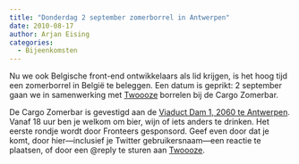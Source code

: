 ```yaml
---
title: "Donderdag 2 september zomerborrel in Antwerpen"
date: 2010-08-17
author: Arjan Eising
categories: 
  - Bijeenkomsten
---
```

Nu we ook Belgische front-end ontwikkelaars als lid krijgen, is het hoog tijd een zomerborrel in België te beleggen. Een datum is geprikt: 2 september gaan we in samenwerking met [Twoooze](http://twoooze.be/) borrelen bij de Cargo Zomerbar.

De Cargo Zomerbar is gevestigd aan de [Viaduct Dam 1, 2060 te Antwerpen](http://maps.google.com/?q=Viaduct+Dam+1%2C+2060+Antwerpen+%28cargo+zomerbar%29). Vanaf 18 uur ben je welkom om bier, wijn of iets anders te drinken. Het eerste rondje wordt door Fronteers gesponsord. Geef even door dat je komt, door hier—inclusief je Twitter gebruikersnaam—een reactie te plaatsen, of door een @reply te sturen aan [Twoooze](https://twitter.com/twoooze).
